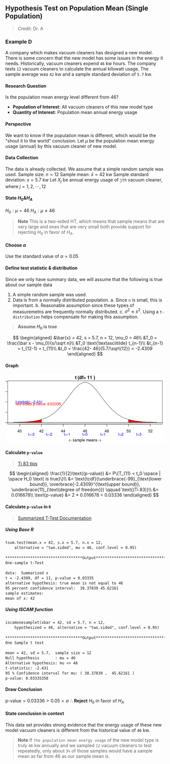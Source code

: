 ## Hypothesis Test on Population Mean (Single Population)

> Credit: Dr. A

### Example D
A company which makes vacuum cleaners has designed a new model. There is some concern that the new model has some issues in the energy it needs. Historically, vacuum cleaners expend `46` kw hours. The company tests `12` vacuum cleaners to calculate the annual kilowatt usage. The sample average was `42` kw and a sample standard deviation of `5.7` kw.

#### Research Question
Is the population mean energy level different from 46?
  + **Population of Interest**: All vacuum cleaners of this new model type
  + **Quantity of Interest**: Population mean annual energy usage

#### Perspective
We want to know if the population mean is different, which would be the "shout it to the world" conclusion.
Let $\mu$ be the population mean energy usage (annual) by this vacuum cleaner of new model.

#### Data Collection
The data is already collected. We assume that a simple random sample was used.
Sample size: $n = 12$
Sample mean: $\bar x = 42$ kw
Sample standard deviation: $s = 5.7$ kw
Let $X_j$ be annual energy usage of `jth` vacuum cleaner, where $j=1, 2, \cdots, 12$

#### State $H_0 \& H_A$
$H_0: \mu = 46$
$H_A: \mu \ne 46$
> **Note**
This is a two-sided HT, which means that sample means that are very large and ones that are very small both provide support for rejecting $H_0$ in favor of $H_A$.

#### Choose $\alpha$
Use the standard value of $\alpha = 0.05$

#### Define test statistic & distribution
Since we only have summary data, we will assume that the following is true about our sample data
1. A simple random sample was used.
2. Data is from a normally distributed population.
  a. Since `n` is small, this is important.
  b.  Reasonable assumption since these types of measuremetns are frequently normally distributed.
  c. $\sigma^2 \approx s^2$. Using a `t-distribution` helps compensate for making this assumption.

> **Assume $H_0$ is true**

$$
\begin{aligned}
&\bar{x} = 42, s = 5.7, n = 12, \mu_0 = 46\\
&T_0 = \frac{\bar x - \mu_0}{s/\sqrt n}\\
&T_0 \text{\textasciitilde} t_{n-1}\\
&t_{n-1} = t_{12-1} = t_{11}\\
&t_0 = \frac{42- 46}{5.7/\sqrt{12}} = -2.4309
\end{aligned}
$$

#### Graph
![One sample t test](/assets/one_sample_t_test_two_sides.png)

#### Calculate `p-value`
> [Ti 83 tips](//todo)

$$
\begin{aligned}
\frac{1}{2}\text{(p-value)} &= P\{T_{11} < t_0 \space | \space H_0 \text{ is true}\}\\
&= \text{tcdf}(\underbrace{-99}_{\text{lower bound}}, \overbrace{-2.4309}^{\text{upper bound}}, \underbrace{11}_{\text{degree of freedom}}) \qquad \text{(Ti 83)}\\
&= 0.016678\\
\text{p-value} &= 2 * 0.016678 = 0.03336
\end{aligned}
$$

#### Calculate `p-value` in `R`
> [Summarized T-Test Documentation](https://www.rdocumentation.org/packages/BSDA/versions/1.2.0/topics/tsum.test)

##### Using Base R
```
tsum.test(mean.x = 42, s.x = 5.7, n.x = 12,
    alternative = "two.sided", mu = 46, conf.level = 0.95)

**********************************Output***************************************
One-sample t-Test

data:  Summarized x
t = -2.4309, df = 11, p-value = 0.03335
alternative hypothesis: true mean is not equal to 46
95 percent confidence interval:  38.37839 45.62161
sample estimates:
mean of x: 42
```

##### Using ISCAM function
```
iscamonesamplet(xbar = 42, sd = 5.7, n = 12,
    hypothesized = 46, alternative = "two.sided", conf.level = 0.95)

**********************************Output***************************************
One Sample t test

mean = 42, sd = 5.7,  sample size = 12
Null hypothesis       : mu = 46
Alternative hypothesis: mu <> 46
t-statistic: -2.431
95 % Confidence interval for mu: ( 38.37839 ,  45.62161 )
p-value: 0.03335358
```

#### Draw Conclusion
$\text{p-value} = 0.03336 > 0.05 = \alpha$
$\therefore$ **Reject** $H_0$ in favor of $H_A$

#### State conclusion in context
This data set provides strong evidence that the energy usage of these new model vacuum cleaners is different from the historical value of `46` kw.

> **Note**
If `the population mean energy usage` of the new model type is truly `46` kw annually and we sampled `12` vacuum cleaners to test repeatedly, only about `3%` of those samples would have a sample mean as far from 46 as our sample mean is.